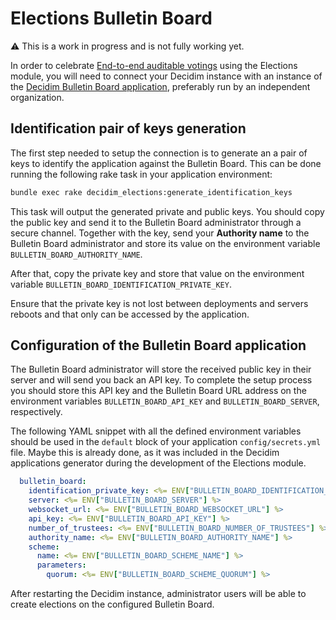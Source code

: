 # Elections Bulletin Board

:warning: This is a work in progress and is not fully working yet.

In order to celebrate [End-to-end auditable votings](https://en.wikipedia.org/wiki/End-to-end_auditable_voting_systems) using the Elections module, you will need to connect your Decidim instance with an instance of the [Decidim Bulletin Board application](https://github.com/decidim/decidim-bulletin-board/), preferably run by an independent organization.

## Identification pair of keys generation

The first step needed to setup the connection is to generate an a pair of keys to identify the application against the Bulletin Board. This can be done running the following rake task in your application environment:

```sh
bundle exec rake decidim_elections:generate_identification_keys
```

This task will output the generated private and public keys. You should copy the public key and send it to the Bulletin Board administrator through a secure channel. Together with the key, send your **Authority name** to the Bulletin Board administrator and store its value on the environment variable `BULLETIN_BOARD_AUTHORITY_NAME`.

After that, copy the private key and store that value on the environment variable `BULLETIN_BOARD_IDENTIFICATION_PRIVATE_KEY`.

Ensure that the private key is not lost between deployments and servers reboots and that only can be accessed by the application.

## Configuration of the Bulletin Board application

The Bulletin Board administrator will store the received public key in their server and will send you back an API key. To complete the setup process you should store this API key and the Bulletin Board URL address on the environment variables `BULLETIN_BOARD_API_KEY` and `BULLETIN_BOARD_SERVER`, respectively.

The following YAML snippet with all the defined environment variables should be used in the `default` block of your application `config/secrets.yml` file. Maybe this is already done, as it was included in the Decidim applications generator during the development of the Elections module.

```yaml
  bulletin_board:
    identification_private_key: <%= ENV["BULLETIN_BOARD_IDENTIFICATION_PRIVATE_KEY"] %>
    server: <%= ENV["BULLETIN_BOARD_SERVER"] %>
    websocket_url: <%= ENV["BULLETIN_BOARD_WEBSOCKET_URL"] %>
    api_key: <%= ENV["BULLETIN_BOARD_API_KEY"] %>
    number_of_trustees: <%= ENV["BULLETIN_BOARD_NUMBER_OF_TRUSTEES"] %>
    authority_name: <%= ENV["BULLETIN_BOARD_AUTHORITY_NAME"] %>
    scheme:
      name: <%= ENV["BULLETIN_BOARD_SCHEME_NAME"] %>
      parameters:
        quorum: <%= ENV["BULLETIN_BOARD_SCHEME_QUORUM"] %>
```

After restarting the Decidim instance, administrator users will be able to create elections on the configured Bulletin Board.
